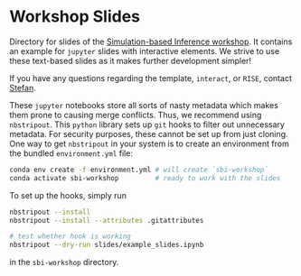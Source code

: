 # Workshop Slides

Directory for slides of the [Simulation-based Inference workshop](https://mlcolab.org/resources/simulation-based-inference-for-scientific-discovery). It contains an example for `jupyter` slides with interactive elements. We strive to use these text-based slides as it makes further development simpler! 

If you have any questions regarding the template, `interact`, or `RISE`, contact [Stefan](https://github.com/wastedsummer).

These `jupyter` notebooks store all sorts of nasty metadata which makes them prone to causing merge conflicts. Thus, we recommend using `nbstripout`. This `python` library sets up `git` hooks to filter out unnecessary metadata. For security purposes, these cannot be set up from just cloning. One way to get `nbstripout` in your system is to create an environment from the bundled `environment.yml` file:
```bash
conda env create -f environment.yml # will create `sbi-workshop`
conda activate sbi-workshop         # ready to work with the slides
```

To set up the hooks, simply run
```bash
nbstripout --install
nbstripout --install --attributes .gitattributes

# test whether hook is working
nbstripout --dry-run slides/example_slides.ipynb
```
in the `sbi-workshop` directory.
